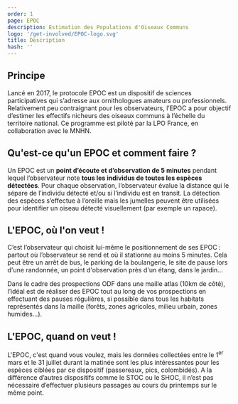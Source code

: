 ```yaml
---
order: 1
page: EPOC
description: Estimation des Populations d'Oiseaux Communs
logo: '/get-involved/EPOC-logo.svg'
title: Description
hash: ''
---
```


## Principe

<div class="InformativePageParagraph">

Lancé en 2017, le protocole EPOC est un dispositif de sciences participatives qui s’adresse aux ornithologues amateurs ou professionnels. Relativement peu contraignant pour les observateurs, l’EPOC a pour objectif d’estimer les effectifs nicheurs des oiseaux communs à l’échelle du territoire national. Ce programme est piloté par la LPO France, en collaboration avec le MNHN.

</div>

## Qu'est-ce qu'un EPOC et comment faire ?

<div class="InformativePageParagraph">

Un EPOC est un **point d’écoute et d’observation de 5 minutes** pendant lequel l’observateur note **tous les individus de toutes les espèces détectées**. Pour chaque observation, l’observateur évalue la distance qui le sépare de l’individu détecté et/ou si l’individu est en transit. La détection des espèces s’effectue à l’oreille mais les jumelles peuvent être utilisées pour identifier un oiseau détecté visuellement (par exemple un rapace).

</div>

## L'EPOC, où l'on veut !

<div class="InformativePageParagraph">

C’est l’observateur qui choisit lui-même le positionnement de ses EPOC : partout où l’observateur se rend et où il stationne au moins 5 minutes. Cela peut être un arrêt de bus, le parking de la boulangerie, le site de pause lors d'une randonnée, un point d'observation près d'un étang, dans le jardin...

Dans le cadre des prospections ODF dans une maille atlas (10km de côté), l’idéal est de réaliser des EPOC tout au long de vos prospections en effectuant des pauses régulières, si possible dans tous les habitats représentés dans la maille (forêts, zones agricoles, milieu urbain, zones humides…).

</div>

## L'EPOC, quand on veut !

<div class="InformativePageParagraph">

L'EPOC, c'est quand vous voulez, mais les données collectées entre le 1<sup>er</sup> mars et le 31 juillet durant la matinée sont les plus intéressantes pour les espèces ciblées par ce dispositif (passereaux, pics, colombidés). A la différence d’autres dispositifs comme le STOC ou le SHOC, il n’est pas nécessaire d’effectuer plusieurs passages au cours du printemps sur le même point.

</div>
